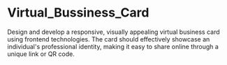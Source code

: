 # Virtual_Bussiness_Card
Design and develop a responsive, visually appealing virtual business card using frontend  technologies. The card should effectively showcase an individual's professional identity, making it easy  to share online through a unique link or QR code.
